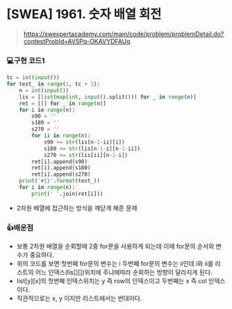 # [SWEA] 1961. 숫자 배열 회전

> https://swexpertacademy.com/main/code/problem/problemDetail.do?contestProbId=AV5Pq-OKAVYDFAUq

### 💻구현 코드1

```python
tc = int(input())
for test_ in range(1, tc + 1):
    n = int(input())
    lis = [list(map(int, input().split())) for _ in range(n)]
    ret = [[] for _ in range(n)]
    for i in range(n):
        s90 = ''
        s180 = ''
        s270 = ''
        for ii in range(n):
            s90 += str(lis[n-1-ii][i])
            s180 += str(lis[n-1-i][n-1-ii])
            s270 += str(lis[ii][n-1-i])
        ret[i].append(s90)
        ret[i].append(s180)
        ret[i].append(s270)
    print('#{}'.format(test_))
    for i in range(n):
        print(' '.join(ret[i]))
```

- 2차원 배열에 접근하는 방식을 깨닫게 해준 문제

### 👍배운점

- 보통 2차원 배열을 순회할때 2중 for문을 사용하게 되는데 이때 for문의 순서와 변수가 중요하다.
- 위의 코드를 보면 첫번째 for문의 변수는 i 두번째 for문의 변수는 ii인데 i와 ii를 리스트의 어느 인덱스(lis\[][])위치에 주냐에따라 순회하는 방향이 달라지게 된다.
- list\[y][x]의 첫번째 인덱스위치는 y 즉 row의 인덱스이고 두번째는 x 즉 col 인덱스이다.
- 직관적으로는 x, y 이지만 리스트에서는 반대이다.